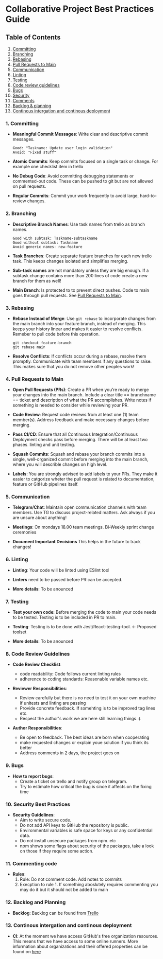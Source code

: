 # Collaborative Project Best Practices Guide

## Table of Contents
1. [Committing](#committing)
2. [Branching](#branching)
3. [Rebasing](#rebasing)
4. [Pull Requests to Main](#pull-requests-to-main)
5. [Communication](#communication)
6. [Linting](#linting)
7. [Testing](#testing)
8. [Code review guidelines](#review-guidelines)
9. [Bugs](#bugs)
10. [Security](#security)
11. [Comments](#comments)
12. [Backlog & planning](#backlog)
13. [Continous intergation and continous deployment](#ci-cd)

### 1. Committing <a name="committing"></a>
- **Meaningful Commit Messages**: Write clear and descriptive commit messages.
  ```shell
  Good: "Taskname: Update user login validation"
  Avoid: "Fixed stuff"
  ```

- **Atomic Commits**: Keep commits focused on a single task or change. For example one checklist item in trello

- **No Debug Code**: Avoid committing debugging statements or commented-out code. These can be pushed to git but are not allowed on pull requests.
  
- **Regular Commits**: Commit your work frequently to avoid large, hard-to-review changes.

### 2. Branching <a name="branching"></a>
- **Descriptive Branch Names**: Use task names from trello as branch names. 
  ```shell
  Good with subtask: Taskname-subtaskname 
  Good without subtask: Taskname
  Avoid generic names: new-feature
  ```

- **Task Branches**: Create separate feature branches for each new trello task. This keeps changes isolated and simplifies merging.

- **Sub-task names** are not mandatory unless they are big enough. If a subtask change contains more than 200 lines of code create a new branch for them as well!

- **Main Branch**: Is protected to to prevent direct pushes. Code to main goes through pull requests. See [Pull Requests to Main](#pull-requests-to-main).

### 3. Rebasing <a name="rebasing"></a>
- **Rebase Instead of Merge**: Use `git rebase` to incorporate changes from the main branch into your feature branch, instead of merging. This keeps your history linear and makes it easier to resolve conflicts. Remeber to pull code before this operation.
  ```shell
  git checkout feature-branch
  git rebase main
  ```

- **Resolve Conflicts**: If conflicts occur during a rebase, resolve them promptly. Communicate with team members if any questions to raise. This makes sure
that you do not remove other peoples work!

### 4. Pull Requests to Main <a name="pull-requests-to-main"></a>
- **Open Pull Requests (PRs)**: Create a PR when you're ready to merge your changes into the main branch. Include a clear title == branchname == ticket and description of what the PR accomplishes. Write notes if something is needed to consider while reviewing your PR.
  
- **Code Review**: Request code reviews from at least one (1) team member(s). Address feedback and make necessary changes before merging.

- **Pass CI/CD**: Ensure that all Continuous Integration/Continuous Deployment checks pass before merging. There will be at least two phases. linting and unit testing.

- **Squash Commits**: Squash and rebase your branch commits into a single, well-organized commit before merging into the main branch, where you will describle changes on high level.

- **Labels**: You are strongly advised to add labels to your PRs. They make it easier to catgorize wheter the pull request is related to documentation, feature or GitHub pipelines itself. 

### 5. Communication <a name="communication"></a>
- **Telegram/Chat**: Maintain open communication channels with team members. Use TG to discuss project-related matters. Ask always if you are unsure about anything!

- **Meetings**: On mondays 18.00 team meetings. Bi-Weekly sprint change ceremonies

- **Document Important Decisions** This helps in the future to track changes!

### 6. Linting <a name="linting"></a>
- **Linting**: Your code will be linted using ESlint tool 

- **Linters** need to be passed before PR can be accepted.

- **More details**: To be anounced

### 7. Testing <a name="testing"></a>
- **Test your own code**: Before merging the code to main your code needs to be tested. Testing is to be included in PR to main. 

- **Testing**: Testing is to be done with Jest/React-testing-tool. <- Proposed toolset

- **More details**: To be anounced

### 8. **Code Review Guidelines** <a name="review-guidelines"></a>

   - **Code Review Checklist**: 
     - code readability: Code follows current linting rules
     - adherence to coding standards: Reasonable variable names etc. 

   - **Reviewer Responsibilities**:
     - Review carefully but there is no need to test it on your own machine if unitests and linting are passing
     - Provide concrete feedback. If somehting is to be improved tag lines etc.
     - Respect the author's work we are here still learning things :).

   - **Author Responsibilities**: 
     - Be open to feedback. The best ideas are born when cooperating
     - make requested changes or explain youe solution if you think its better
     - Address comments in 2 days, the project goes on

### 9. **Bugs** <a name="bugs"></a>

   - **How to report bugs**: 
     - Create a ticket on trello and notify group on telegram. 
     - Try to estimate how critical the bug is since it affects on the fixing time


### 10. **Security Best Practices** <a name="security"></a>

   - **Security Guidelines**: 
     - Aim to write secure code.
     - Do not add API keys to GitHub the repository is public.
     - Environmental variables is safe space for keys or any confidetntial data.
     - Do not install unsecure packages from npm. etc
     - npm shows some flags about security of the packages, take a look on those if they require some action.

### 11. **Commenting code** <a name="comments"></a>

   - **Rules**: 
     1. Rule: Do not comment code. Add notes to commits
     2. Execption to rule 1. If something aboslutely requires commenting you may do it but it should not be added to main

### 12. **Backlog and Planning** <a name="backlog"></a>

   - **Backlog**: Backlog can be found from [Trello](https://trello.com/b/6FLJUeRF/kikis-home-box)

### 13. **Continous intergation and continous deployment** <a name="ci-cd"></a>

   - **CI**: At the moment we have access GitHub's free organization resources. This means that we have access to some online runners. More information about organizations and their offered properties can be found on [here](https://github.com/organizations/Kiki-s-homebox/billing/plans)
